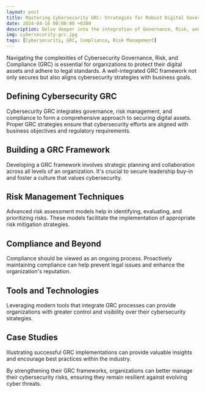 ```yaml
---
layout: post
title: Mastering Cybersecurity GRC: Strategies for Robust Digital Governance
date: 2024-04-16 00:00:00 +0300
description: Delve deeper into the integration of Governance, Risk, and Compliance frameworks in cybersecurity, highlighting how they fortify an organization's digital defenses.
img: cybersecurity-grc.jpg
tags: [Cybersecurity, GRC, Compliance, Risk Management]
---
```

Navigating the complexities of Cybersecurity Governance, Risk, and Compliance (GRC) is essential for organizations to protect their digital assets and adhere to legal standards. A well-integrated GRC framework not only secures but also aligns cybersecurity strategies with business goals.

## Defining Cybersecurity GRC
Cybersecurity GRC integrates governance, risk management, and compliance to form a comprehensive approach to securing digital assets. Proper GRC strategies ensure that cybersecurity efforts are aligned with business objectives and regulatory requirements.

## Building a GRC Framework
Developing a GRC framework involves strategic planning and collaboration across all levels of an organization. It's crucial to secure leadership buy-in and foster a culture that values cybersecurity.

## Risk Management Techniques
Advanced risk assessment models help in identifying, evaluating, and prioritizing risks. These models facilitate the implementation of appropriate risk mitigation strategies.

## Compliance and Beyond
Compliance should be viewed as an ongoing process. Proactively maintaining compliance can help prevent legal issues and enhance the organization's reputation.

## Tools and Technologies
Leveraging modern tools that integrate GRC processes can provide organizations with greater control and visibility over their cybersecurity strategies.

## Case Studies
Illustrating successful GRC implementations can provide valuable insights and encourage best practices within the industry.

By strengthening their GRC frameworks, organizations can better manage their cybersecurity risks, ensuring they remain resilient against evolving cyber threats.
